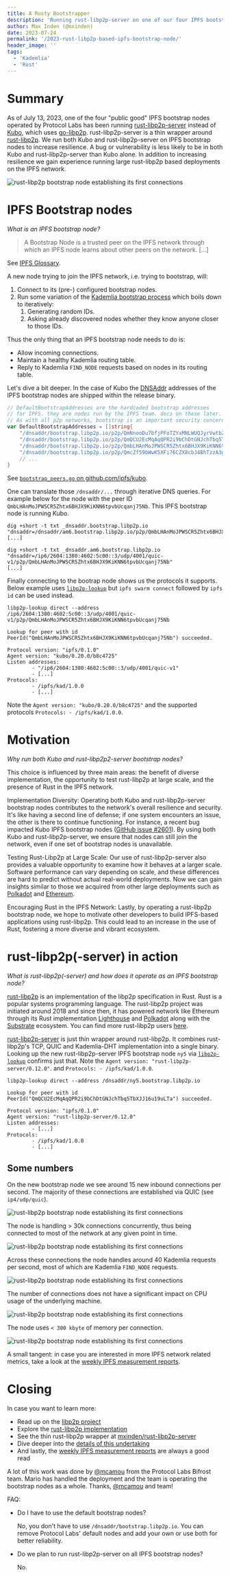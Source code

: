 ```yaml
---
title: A Rusty Bootstrapper
description: 'Running rust-libp2p-server on one of our four IPFS bootstrap nodes.'
author: Max Inden (@mxinden)
date: 2023-07-24
permalink: '/2023-rust-libp2p-based-ipfs-bootstrap-node/'
header_image: ''
tags:
  - 'Kademlia'
  - 'Rust'
---
```


# Summary

As of July 13, 2023, one of the four "public good" IPFS bootstrap nodes operated by Protocol Labs has been running [rust-libp2p-server](https://github.com/mxinden/rust-libp2p-server) instead of [Kubo](https://github.com/ipfs/kubo), which uses [go-libp2p](https://github.com/libp2p/go-libp2p/). rust-libp2p-server is a thin wrapper around [rust-libp2p](https://github.com/libp2p/rust-libp2p). We run both Kubo and rust-libp2p-server on IPFS bootstrap nodes to increase resilience. A bug or vulnerability is less likely to be in both Kubo and rust-libp2p-server than Kubo alone. In addition to increasing resilience we gain experience running large rust-libp2p based deployments on the IPFS network.

![rust-libp2p bootstrap node establishing its first connections](../assets/2023-07-rust-libp2p-based-ipfs-bootstrap-node-connections-established.png)

# IPFS Bootstrap nodes

_What is an IPFS bootstrap node?_

> A Bootstrap Node is a trusted peer on the IPFS network through which an IPFS node learns about other peers on the network. [...]

See [IPFS Glossary](https://docs.ipfs.tech/concepts/glossary/#bootstrap-node).

A new node trying to join the IPFS network, i.e. trying to bootstrap, will:

1. Connect to its (pre-) configured bootstrap nodes.
2. Run some variation of the [Kademlia bootstrap process](https://github.com/libp2p/specs/tree/master/kad-dht#bootstrap-process) which boils down to iteratively:
    1. Generating random IDs.
    2. Asking already discovered nodes whether they know anyone closer to those IDs.

Thus the only thing that an IPFS bootstrap node needs to do is:

- Allow incoming connections.
- Maintain a healthy Kademlia routing table.
- Reply to Kademlia `FIND_NODE` requests based on nodes in its routing table.

Let's dive a bit deeper. In the case of Kubo the [DNSAddr](https://github.com/multiformats/multiaddr/blob/master/protocols/DNSADDR.md) addresses of the IPFS bootstrap nodes are shipped within the release binary.

``` go
// DefaultBootstrapAddresses are the hardcoded bootstrap addresses
// for IPFS. they are nodes run by the IPFS team. docs on these later.
// As with all p2p networks, bootstrap is an important security concern.
var DefaultBootstrapAddresses = []string{
	"/dnsaddr/bootstrap.libp2p.io/p2p/QmNnooDu7bfjPFoTZYxMNLWUQJyrVwtbZg5gBMjTezGAJN",
	"/dnsaddr/bootstrap.libp2p.io/p2p/QmQCU2EcMqAqQPR2i9bChDtGNJchTbq5TbXJJ16u19uLTa",
	"/dnsaddr/bootstrap.libp2p.io/p2p/QmbLHAnMoJPWSCR5Zhtx6BHJX9KiKNN6tpvbUcqanj75Nb",
	"/dnsaddr/bootstrap.libp2p.io/p2p/QmcZf59bWwK5XFi76CZX8cbJ4BhTzzA3gU1ZjYZcYW3dwt",
    // ...
}
```

See [`bootstrap_peers.go` on github.com/ipfs/kubo](https://github.com/ipfs/kubo/blob/v0.21.0/config/bootstrap_peers.go#L11C1-L24C2).

One can translate those `/dnsaddr/...` through iterative DNS queries. For example below for the node with the peer ID `QmbLHAnMoJPWSCR5Zhtx6BHJX9KiKNN6tpvbUcqanj75Nb`. This IPFS bootstrap node is running Kubo.

```
dig +short -t txt _dnsaddr.bootstrap.libp2p.io
"dnsaddr=/dnsaddr/am6.bootstrap.libp2p.io/p2p/QmbLHAnMoJPWSCR5Zhtx6BHJX9KiKNN6tpvbUcqanj75Nb"
[...]
```

```
dig +short -t txt _dnsaddr.am6.bootstrap.libp2p.io
"dnsaddr=/ip6/2604:1380:4602:5c00::3/udp/4001/quic-v1/p2p/QmbLHAnMoJPWSCR5Zhtx6BHJX9KiKNN6tpvbUcqanj75Nb"
[...]
```

Finally connecting to the bootrap node shows us the protocols it supports.
Below example uses [`libp2p-lookup`](https://github.com/mxinden/libp2p-lookup/) but `ipfs swarm connect` followed by `ipfs id` can be used instead.


```
libp2p-lookup direct --address /ip6/2604:1380:4602:5c00::3/udp/4001/quic-v1/p2p/QmbLHAnMoJPWSCR5Zhtx6BHJX9KiKNN6tpvbUcqanj75Nb

Lookup for peer with id PeerId("QmbLHAnMoJPWSCR5Zhtx6BHJX9KiKNN6tpvbUcqanj75Nb") succeeded.

Protocol version: "ipfs/0.1.0"
Agent version: "kubo/0.20.0/b8c4725"
Listen addresses:
        - "/ip6/2604:1380:4602:5c00::3/udp/4001/quic-v1"
        - [...]
Protocols:
        - /ipfs/kad/1.0.0
        - [...]
```

Note the `Agent version: "kubo/0.20.0/b8c4725"` and the supported protocols `Protocols: - /ipfs/kad/1.0.0`.

# Motivation

_Why run both Kubo and rust-libp2p2-server bootstrap nodes?_

This choice is influenced by three main areas: the benefit of diverse implementation, the opportunity to test rust-libp2p at large scale, and the presence of Rust in the IPFS network.

Implementation Diversity: Operating both Kubo and rust-libp2p-server bootstrap nodes contributes to the network's overall resilience and security. It's like having a second line of defense; if one system encounters an issue, the other is there to continue functioning. For instance, a recent bug impacted Kubo IPFS bootstrap nodes ([GitHub issue #2601](https://github.com/protocol/bifrost-infra/issues/2601)). By using both Kubo and rust-libp2p-server, we ensure that nodes can still join the network, even if one set of bootstrap nodes is unavailable.

Testing Rust-Libp2p at Large Scale: Our use of rust-libp2p-server also provides a valuable opportunity to examine how it behaves at a larger scale. Software performance can vary depending on scale, and these differences are hard to predict without actual real-world deployments. Now we can gain insights similar to those we acquired from other large deployments such as [Polkadot](github.com/paritytech/polkadot/) and [Ethereum](https://blog.libp2p.io/libp2p-and-ethereum/).

Encouraging Rust in the IPFS Network: Lastly, by operating a rust-libp2p bootstrap node, we hope to motivate other developers to build IPFS-based applications using rust-libp2p. This could lead to an increase in the use of Rust, fostering a more diverse and vibrant ecosystem.

# rust-libp2p(-server) in action

_What is rust-libp2p(-server) and how does it operate as an IPFS bootstrap node?_

[rust-libp2p](https://github.com/libp2p/rust-libp2p) is an implementation of the libp2p specification in Rust. Rust is a popular systems programming language. The rust-libp2p project was initiated around 2018 and since then, it has powered network like Ethereum through its Rust implementation [Lighthouse](https://github.com/sigp/lighthouse) and [Polkadot](github.com/paritytech/polkadot/) along with the [Substrate](https://github.com/paritytech/substrate/) ecosystem. You can find more rust-libp2p users [here](https://github.com/libp2p/rust-libp2p#notable-users).

[rust-libp2p-server](https://github.com/mxinden/rust-libp2p-server/) is just thin wrapper around rust-libp2p. It combines rust-libp2p's TCP, QUIC and Kademlia-DHT implementation into a single binary. Looking up the new rust-libp2p-server IPFS bootstrap node `ny5` via [`libp2p-lookup`](https://github.com/mxinden/libp2p-lookup/) confirms just that. Note the `Agent version: "rust-libp2p-server/0.12.0"`. and `Protocols: - /ipfs/kad/1.0.0`.


```
libp2p-lookup direct --address /dnsaddr/ny5.bootstrap.libp2p.io

Lookup for peer with id PeerId("QmQCU2EcMqAqQPR2i9bChDtGNJchTbq5TbXJJ16u19uLTa") succeeded.

Protocol version: "ipfs/0.1.0"
Agent version: "rust-libp2p-server/0.12.0"
Listen addresses:
        - [...]
Protocols:
        - /ipfs/kad/1.0.0
        - [...]
```

## Some numbers

On the new bootstrap node we see around 15 new inbound connections per second. The majority of these connections are established via QUIC (see `ip4/udp/quic`).

![rust-libp2p bootstrap node establishing its first connections](../assets/2023-07-rust-libp2p-based-ipfs-bootstrap-node-new-incoming-connections.png)

The node is handling > 30k connections concurrently, thus being connected to most of the network at any given point in time.

![rust-libp2p bootstrap node establishing its first connections](../assets/2023-07-rust-libp2p-based-ipfs-bootstrap-node-connections-established.png)

Across these connections the node handles around 40 Kademlia requests per second, most of which are Kademlia `FIND_NODE` requests.

![rust-libp2p bootstrap node establishing its first connections](../assets/2023-07-rust-libp2p-based-ipfs-bootstrap-node-new-incoming-kademlia-requests.png)

The number of connections does not have a significant impact on CPU usage of the underlying machine.

![rust-libp2p bootstrap node establishing its first connections](../assets/2023-07-rust-libp2p-based-ipfs-bootstrap-node-cpu.png)

The node uses `< 300 kbyte` of memory per connection.

![rust-libp2p bootstrap node establishing its first connections](../assets/2023-07-rust-libp2p-based-ipfs-bootstrap-node-memory.png)

A small tangent: in case you are interested in more IPFS network related metrics, take a look at the [weekly IPFS measurement reports](https://github.com/plprobelab/network-measurements/blob/master/reports/README.md).

# Closing

In case you want to learn more:

- Read up on the [libp2p project](https://libp2p.io/)
- Explore the [rust-libp2p implementation](https://github.com/libp2p/rust-libp2p)
- See the thin rust-libp2p wrapper at [mxinden/rust-libp2p-server](https://github.com/mxinden/rust-libp2p-server/)
- Dive deeper into the [details of this undertaking](https://github.com/protocol/bifrost-infra/issues/2622)
- And lastly, the [weekly IPFS measurement reports](https://github.com/plprobelab/network-measurements/blob/master/reports/) are always a good read

A lot of this work was done by [@mcamou](https://github.com/mcamou) from the Protocol Labs Bifrost team. Mario has handled the deployment and the team is operating the bootstrap nodes as a whole. Thanks, [@mcamou](https://github.com/mcamou) and team!

FAQ:

- Do I have to use the default bootstrap nodes?

  No, you don't have to use `/dnsaddr/bootstrap.libp2p.io`. You can remove Protocol Labs' default nodes and add your own or use both for better reliability.

- Do we plan to run rust-libp2p-server on all IPFS bootstrap nodes?

  No.
